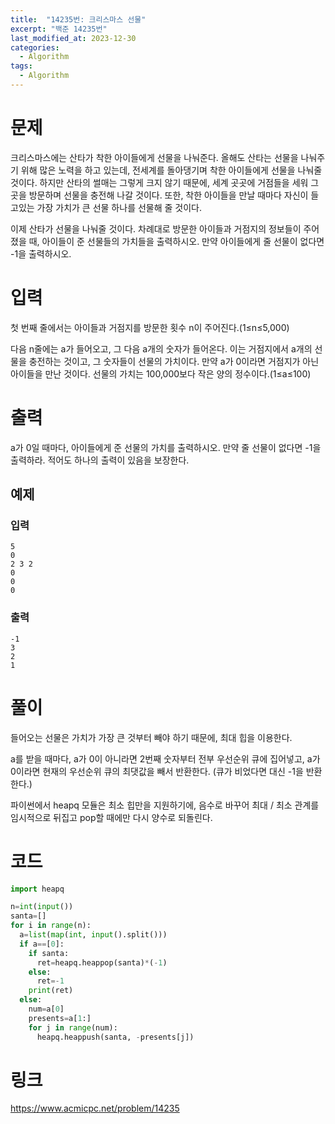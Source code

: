 ```yaml
---
title:  "14235번: 크리스마스 선물"
excerpt: "백준 14235번"
last_modified_at: 2023-12-30
categories:
  - Algorithm
tags:
  - Algorithm
---
```

# 문제
크리스마스에는 산타가 착한 아이들에게 선물을 나눠준다. 올해도 산타는 선물을 나눠주기 위해 많은 노력을 하고 있는데, 전세계를 돌아댕기며 착한 아이들에게 선물을 나눠줄 것이다. 하지만 산타의 썰매는 그렇게 크지 않기 때문에, 세계 곳곳에 거점들을 세워 그 곳을 방문하며 선물을 충전해 나갈 것이다. 또한, 착한 아이들을 만날 때마다 자신이 들고있는 가장 가치가 큰 선물 하나를 선물해 줄 것이다.

이제 산타가 선물을 나눠줄 것이다. 차례대로 방문한 아이들과 거점지의 정보들이 주어졌을 때, 아이들이 준 선물들의 가치들을 출력하시오. 만약 아이들에게 줄 선물이 없다면 -1을 출력하시오.

# 입력
첫 번째 줄에서는 아이들과 거점지를 방문한 횟수 n이 주어진다.(1≤n≤5,000)

다음 n줄에는 a가 들어오고, 그 다음 a개의 숫자가 들어온다. 이는 거점지에서 a개의 선물을 충전하는 것이고, 그 숫자들이 선물의 가치이다. 만약 a가 0이라면 거점지가 아닌 아이들을 만난 것이다. 선물의 가치는 100,000보다 작은 양의 정수이다.(1≤a≤100)

# 출력
a가 0일 때마다, 아이들에게 준 선물의 가치를 출력하시오. 만약 줄 선물이 없다면 -1을 출력하라. 적어도 하나의 출력이 있음을 보장한다.

## 예제
### 입력
```
5
0
2 3 2
0
0
0
```
### 출력
```
-1
3
2
1
```

# 풀이
들어오는 선물은 가치가 가장 큰 것부터 빼야 하기 때문에, 최대 힙을 이용한다.

a를 받을 때마다, a가 0이 아니라면 2번째 숫자부터 전부 우선순위 큐에 집어넣고, a가 0이라면 현재의 우선순위 큐의 최댓값을 빼서 반환한다. (큐가 비었다면 대신 -1을 반환한다.)

파이썬에서 heapq 모듈은 최소 힙만을 지원하기에, 음수로 바꾸어 최대 / 최소 관계를 임시적으로 뒤집고 pop할 때에만 다시 양수로 되돌린다.
# 코드


```python
import heapq

n=int(input())
santa=[]
for i in range(n):
  a=list(map(int, input().split()))
  if a==[0]:
    if santa:
      ret=heapq.heappop(santa)*(-1)
    else:
      ret=-1
    print(ret)
  else:
    num=a[0]
    presents=a[1:]
    for j in range(num):
      heapq.heappush(santa, -presents[j])
```


# 링크
<https://www.acmicpc.net/problem/14235>